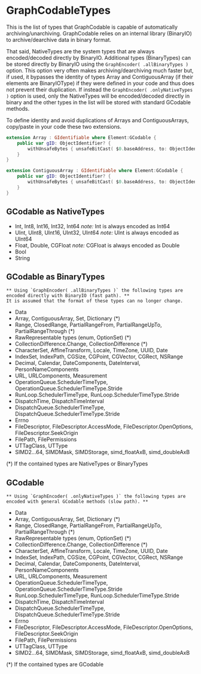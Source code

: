 #  GraphCodableTypes
This is the list of types that GraphCodable is capable of automatically archiving/unarchiving.
GraphCodable relies on an internal library (BinaryIO) to archive/dearchive data in binary format.

That said, NativeTypes are the system types that are always encoded/decoded directly by BinaryIO.
Additional types (BinaryTypes) can be stored directly by BinaryIO using the `GraphEncoder( .allBinaryTypes )` option.
This option very often makes archiving/dearchiving much faster but, if used, it bypasses the identity of types Array and ContiguousArray (if their elements are BinaryIOType) if they were defined in your code and thus does not prevent their duplication.
If instead the `GraphEncoder( .onlyNativeTypes )` option is used, only the NativeTypes will be encoded/decoded directly in binary and the other types in the list will be stored with standard GCodable methods.

To define identity and avoid duplications of Arrays and ContiguousArrays, copy/paste in your code
these two extensions.
```swift
extension Array : GIdentifiable where Element:GCodable {
	public var gID: ObjectIdentifier? {
		withUnsafeBytes { unsafeBitCast( $0.baseAddress, to: ObjectIdentifier?.self) }
	}
}

extension ContiguousArray : GIdentifiable where Element:GCodable {
	public var gID: ObjectIdentifier? {
		withUnsafeBytes { unsafeBitCast( $0.baseAddress, to: ObjectIdentifier?.self) }
	}
}
```
## GCodable as NativeTypes
-	Int, Int8, Int16, Int32, Int64
	*note:* Int is always encoded as Int64
-	UInt, UInt8, UInt16, UInt32, UInt64
	*note:* UInt is always encoded as UInt64
-	Float, Double, CGFloat
	*note:* CGFloat is always encoded as Double
-	Bool
-	String

## GCodable as BinaryTypes
	** Using `GraphEncoder( .allBinaryTypes )` the following types are encoded directly with BinaryIO (fast path). **
	It is assumed that the format of these types can no longer change.
-	Data
-	Array, ContiguousArray, Set, Dictionary (*)
-	Range, ClosedRange, PartialRangeFrom, PartialRangeUpTo, PartialRangeThrough (*)
-	RawRepresentable types (enum, OptionSet) (*)
-	CollectionDifference.Change, CollectionDifference (*)
-	CharacterSet, AffineTransform, Locale, TimeZone, UUID, Date
-	IndexSet, IndexPath, CGSize, CGPoint, CGVector, CGRect, NSRange
-	Decimal, Calendar, DateComponents, DateInterval, PersonNameComponents
-	URL, URLComponents, Measurement
-	OperationQueue.SchedulerTimeType, OperationQueue.SchedulerTimeType.Stride
-	RunLoop.SchedulerTimeType, RunLoop.SchedulerTimeType.Stride
-	DispatchTime, DispatchTimeInterval
-	DispatchQueue.SchedulerTimeType, DispatchQueue.SchedulerTimeType.Stride
-	Errno
-	FileDescriptor, FileDescriptor.AccessMode, FileDescriptor.OpenOptions, FileDescriptor.SeekOrigin
-	FilePath, FilePermissions
-	UTTagClass, UTType
-	SIMD2...64, SIMDMask, SIMDStorage, simd_floatAxB, simd_doubleAxB

(*) If the contained types are NativeTypes or BinaryTypes

## GCodable
	** Using `GraphEncoder( .onlyNativeTypes )` the following types are encoded with general GCodable methods (slow path). **
-	Data
-	Array, ContiguousArray, Set, Dictionary (*)
-	Range, ClosedRange, PartialRangeFrom, PartialRangeUpTo, PartialRangeThrough (*)
-	RawRepresentable types (enum, OptionSet) (*)
-	CollectionDifference.Change, CollectionDifference (*)
-	CharacterSet, AffineTransform, Locale, TimeZone, UUID, Date
-	IndexSet, IndexPath, CGSize, CGPoint, CGVector, CGRect, NSRange
-	Decimal, Calendar, DateComponents, DateInterval, PersonNameComponents
-	URL, URLComponents, Measurement
-	OperationQueue.SchedulerTimeType, OperationQueue.SchedulerTimeType.Stride
-	RunLoop.SchedulerTimeType, RunLoop.SchedulerTimeType.Stride
-	DispatchTime, DispatchTimeInterval
-	DispatchQueue.SchedulerTimeType, DispatchQueue.SchedulerTimeType.Stride
-	Errno
-	FileDescriptor, FileDescriptor.AccessMode, FileDescriptor.OpenOptions, FileDescriptor.SeekOrigin
-	FilePath, FilePermissions
-	UTTagClass, UTType
-	SIMD2...64, SIMDMask, SIMDStorage, simd_floatAxB, simd_doubleAxB

(*) If the contained types are GCodable



